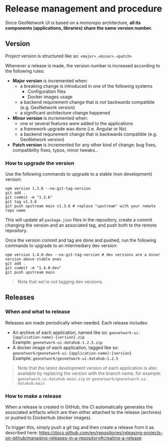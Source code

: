 # Release management and procedure

Since GeoNetwork UI is based on a _monorepo_ architecture, **all its components (applications, libraries) share the same
version number.**

## Version

Project version is structured like so: `<major>.<minor>.<patch>`

Whenever a release is made, the version number is increased according to the following rules:

- **Major version** is incremented when:
  - a breaking change is introduced in one of the following systems
    - Configuration files
    - Docker images usage
  - a backend requirement change that _is not_ backwards compatible (e.g. GeoNetwork version)
  - a significant architecture change happened
- **Minor version** is incremented when:
  - one or several features were added to the applications
  - a framework upgrade was done (i.e. Angular or Nx)
  - a backend requirement change that _is_ backwards compatible (e.g. GeoNetwork version)
- **Patch version** is incremented for any other kind of change: bug fixes, compatibility fixes, typos, minor tweaks...

### How to upgrade the version

Use the following commands to upgrade to a stable (non development) version:

```shell
npm version 1.3.6 --no-git-tag-version
git add .
git commit -m "1.3.6"
git tag v1.3.6
git push upstream main v1.3.6 # replace "upstream" with your remote repo name
```

This will update all `package.json` files in the repository, create a commit changing the version and an associated tag, and push both
to the remote repository.

Once the version commit and tag are done and pushed, run the following commands to upgrade to an intermediary dev version:

```shell
npm version 1.4.0-dev --no-git-tag-version # dev versions are a minor version above stable ones 
git add .
git commit -m "1.4.0-dev"
git push upstream main
```

> Note that we're not tagging dev versions.

## Releases

### When and what to release

Releases are made periodically when needed. Each release includes:

- An archive of each application, named like so: `geonetwork-ui-{application-name}-{version}.zip`  
  Example: `geonetwork-ui-datahub-1.2.5.zip`
- A docker image of each application, tagged like so: `geonetwork/geonetwork-ui-{application-name}:{version}`  
  Example: `geonetwork/geonetwork-ui-datahub:1.2.5`

> Note that the latest development version of each application is also available by replacing the version with
> the branch name, for example:
> `geonetwork-ui-datahub-main.zip` or `geonetwork/geonetwork-ui-datahub:main`

### How to make a release

When a release is created in GitHub, the CI automatically generates the associated artifacts which
are then either attached to the release (archives) or pushed to Dockerhub (docker images).

To trigger this, simply push a git tag and then create a release from it as described here:
https://docs.github.com/en/repositories/releasing-projects-on-github/managing-releases-in-a-repository#creating-a-release
